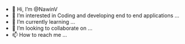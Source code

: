 - 👋 Hi, I’m @NawinV
- 👀 I’m interested in Coding and developing end to end applications ...
- 🌱 I’m currently learning ...
- 💞️ I’m looking to collaborate on ...
- 📫 How to reach me ...

<!---
NawinV/NawinV is a ✨ special ✨ repository because its `README.md` (this file) appears on your GitHub profile.
You can click the Preview link to take a look at your changes.
--->
